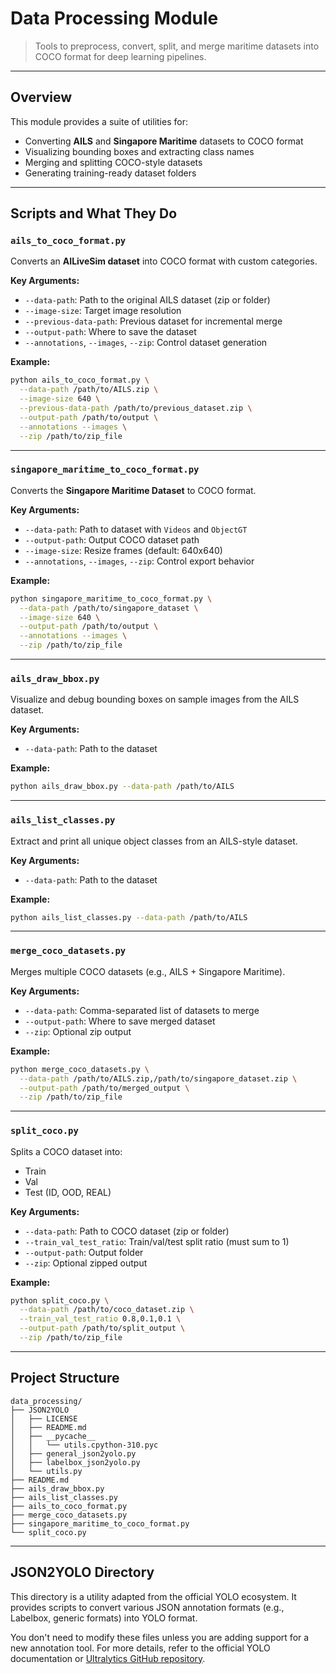 # Data Processing Module

> Tools to preprocess, convert, split, and merge maritime datasets into COCO format for deep learning pipelines.

---

## Overview

This module provides a suite of utilities for:

- Converting **AILS** and **Singapore Maritime** datasets to COCO format
- Visualizing bounding boxes and extracting class names
- Merging and splitting COCO-style datasets
- Generating training-ready dataset folders

---

## Scripts and What They Do

### `ails_to_coco_format.py`

Converts an **AILiveSim dataset** into COCO format with custom categories.

**Key Arguments:**

- `--data-path`: Path to the original AILS dataset (zip or folder)
- `--image-size`: Target image resolution
- `--previous-data-path`: Previous dataset for incremental merge
- `--output-path`: Where to save the dataset
- `--annotations`, `--images`, `--zip`: Control dataset generation

**Example:**

```bash
python ails_to_coco_format.py \
  --data-path /path/to/AILS.zip \
  --image-size 640 \
  --previous-data-path /path/to/previous_dataset.zip \
  --output-path /path/to/output \
  --annotations --images \
  --zip /path/to/zip_file
```

---

### `singapore_maritime_to_coco_format.py`

Converts the **Singapore Maritime Dataset** to COCO format.

**Key Arguments:**

- `--data-path`: Path to dataset with `Videos` and `ObjectGT`
- `--output-path`: Output COCO dataset path
- `--image-size`: Resize frames (default: 640x640)
- `--annotations`, `--images`, `--zip`: Control export behavior

**Example:**

```bash
python singapore_maritime_to_coco_format.py \
  --data-path /path/to/singapore_dataset \
  --image-size 640 \
  --output-path /path/to/output \
  --annotations --images \
  --zip /path/to/zip_file

```

---

### `ails_draw_bbox.py`

Visualize and debug bounding boxes on sample images from the AILS dataset.

**Key Arguments:**

- `--data-path`: Path to the dataset

**Example:**

```bash
python ails_draw_bbox.py --data-path /path/to/AILS
```

---

### `ails_list_classes.py`

Extract and print all unique object classes from an AILS-style dataset.

**Key Arguments:**

- `--data-path`: Path to the dataset

**Example:**

```bash
python ails_list_classes.py --data-path /path/to/AILS
```

---

### `merge_coco_datasets.py`

Merges multiple COCO datasets (e.g., AILS + Singapore Maritime).

**Key Arguments:**

- `--data-path`: Comma-separated list of datasets to merge
- `--output-path`: Where to save merged dataset
- `--zip`: Optional zip output

**Example:**

```bash
python merge_coco_datasets.py \
  --data-path /path/to/AILS.zip,/path/to/singapore_dataset.zip \
  --output-path /path/to/merged_output \
  --zip /path/to/zip_file
```

---

### `split_coco.py`

Splits a COCO dataset into:

- Train
- Val
- Test (ID, OOD, REAL)

**Key Arguments:**

- `--data-path`: Path to COCO dataset (zip or folder)
- `--train_val_test_ratio`: Train/val/test split ratio (must sum to 1)
- `--output-path`: Output folder
- `--zip`: Optional zipped output

**Example:**

```bash
python split_coco.py \
  --data-path /path/to/coco_dataset.zip \
  --train_val_test_ratio 0.8,0.1,0.1 \
  --output-path /path/to/split_output \
  --zip /path/to/zip_file
```

---

## Project Structure

```
data_processing/
├── JSON2YOLO
│   ├── LICENSE
│   ├── README.md
│   ├── __pycache__
│   │   └── utils.cpython-310.pyc
│   ├── general_json2yolo.py
│   ├── labelbox_json2yolo.py
│   └── utils.py
├── README.md
├── ails_draw_bbox.py
├── ails_list_classes.py
├── ails_to_coco_format.py
├── merge_coco_datasets.py
├── singapore_maritime_to_coco_format.py
└── split_coco.py

```
---

## JSON2YOLO Directory

This directory is a utility adapted from the official YOLO ecosystem. It provides scripts to convert various JSON annotation formats (e.g., Labelbox, generic formats) into YOLO format.

You don't need to modify these files unless you are adding support for a new annotation tool. For more details, refer to the official YOLO documentation or [Ultralytics GitHub repository](https://github.com/ultralytics/JSON2YOLO).
